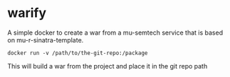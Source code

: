 # warify

A simple docker to create a war from a mu-semtech service that is based on mu-r-sinatra-template.

`docker run -v /path/to/the-git-repo:/package` 

This will build a war from the project and place it in the git repo path
